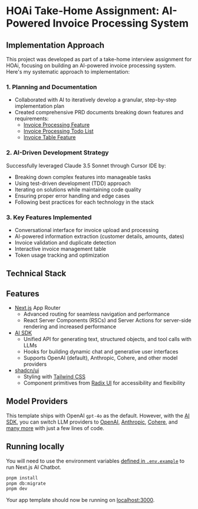 # HOAi Take-Home Assignment: AI-Powered Invoice Processing System

## Implementation Approach

This project was developed as part of a take-home interview assignment for HOAi, focusing on building an AI-powered invoice processing system. Here's my systematic approach to implementation:

### 1. Planning and Documentation
- Collaborated with AI to iteratively develop a granular, step-by-step implementation plan
- Created comprehensive PRD documents breaking down features and requirements:
  - [Invoice Processing Feature](docs/invoice-processing-feature.md)
  - [Invoice Processing Todo List](docs/invoice-processing-feature-todo.md)
  - [Invoice Table Feature](docs/invoice-table-feature.md)

### 2. AI-Driven Development Strategy
Successfully leveraged Claude 3.5 Sonnet through Cursor IDE by:
- Breaking down complex features into manageable tasks
- Using test-driven development (TDD) approach
- Iterating on solutions while maintaining code quality
- Ensuring proper error handling and edge cases
- Following best practices for each technology in the stack

### 3. Key Features Implemented
- Conversational interface for invoice upload and processing
- AI-powered information extraction (customer details, amounts, dates)
- Invoice validation and duplicate detection
- Interactive invoice management table
- Token usage tracking and optimization

## Technical Stack

## Features

- [Next.js](https://nextjs.org) App Router
  - Advanced routing for seamless navigation and performance
  - React Server Components (RSCs) and Server Actions for server-side rendering and increased performance
- [AI SDK](https://sdk.vercel.ai/docs)
  - Unified API for generating text, structured objects, and tool calls with LLMs
  - Hooks for building dynamic chat and generative user interfaces
  - Supports OpenAI (default), Anthropic, Cohere, and other model providers
- [shadcn/ui](https://ui.shadcn.com)
  - Styling with [Tailwind CSS](https://tailwindcss.com)
  - Component primitives from [Radix UI](https://radix-ui.com) for accessibility and flexibility

## Model Providers

This template ships with OpenAI `gpt-4o` as the default. However, with the [AI SDK](https://sdk.vercel.ai/docs), you can switch LLM providers to [OpenAI](https://openai.com), [Anthropic](https://anthropic.com), [Cohere](https://cohere.com/), and [many more](https://sdk.vercel.ai/providers/ai-sdk-providers) with just a few lines of code.


## Running locally

You will need to use the environment variables [defined in `.env.example`](.env.example) to run Next.js AI Chatbot. 

```bash
pnpm install
pnpm db:migrate
pnpm dev
```

Your app template should now be running on [localhost:3000](http://localhost:3000/).
